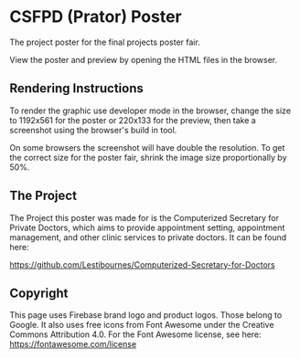 # CSFPD (Prator) Poster
The project poster for the final projects poster fair.

View the poster and preview by opening the HTML files in the browser.

## Rendering Instructions

To render the graphic use developer mode in the browser, change the size to 1192x561 for the poster or 220x133 for the preview, then take a screenshot using the browser's build in tool.

On some browsers the screenshot will have double the resolution. To get the correct size for the poster fair, shrink the image size proportionally by 50%.

## The Project
The Project this poster was made for is the Computerized Secretary for Private Doctors, which aims to provide appointment setting, appointment management, and other clinic services to private doctors. It can be found here:

https://github.com/Lestibournes/Computerized-Secretary-for-Doctors

## Copyright
This page uses Firebase brand logo and product logos. Those belong to Google.
It also uses free icons from Font Awesome under the Creative Commons Attribution 4.0. For the Font Awesome license, see here:
https://fontawesome.com/license